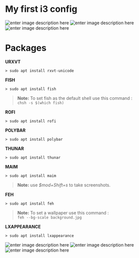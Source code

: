 






# My first i3 config
![enter image description here](https://cdn.discordapp.com/attachments/855558511961178115/1000068326292201522/22__2022_01_164151.jpg)
![enter image description here](https://cdn.discordapp.com/attachments/855558511961178115/1000068325394624512/22__2022_01_164137.jpg)
![enter image description here](https://cdn.discordapp.com/attachments/855558511961178115/1000067986473877504/unknown.png)










# Packages

**URXVT**

```> sudo apt install rxvt-unicode```

**FISH**

```> sudo apt install fish```

> **Note:** To set fish as the default shell use this command :  
> ``chsh -s $(which fish)``


**ROFI**

```> sudo apt install rofi```


**POLYBAR**

```> sudo apt install polybar```


**THUNAR**

```> sudo apt install thunar```


**MAIM**

```> sudo apt install maim```
> **Note:** use *$mod+Shift+s* to take screenshots.  

**FEH**

```> sudo apt install feh```

> **Note:** To set a wallpaper use this command  :  
> ``feh --bg-scale background.jpg``





**LXAPPEARANCE**

```> sudo apt install lxappearance```

![enter image description here](https://cdn.discordapp.com/attachments/855558511961178115/1000063445334499369/22__2022_01_163419.jpg)
![enter image description here](https://cdn.discordapp.com/attachments/855558511961178115/1000063445783281734/22__2022_01_163441.jpg)
![enter image description here](https://cdn.discordapp.com/attachments/855558511961178115/1000063446009782423/22__2022_01_163444.jpg)








